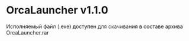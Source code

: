 # OrcaLauncher v1.1.0
Исполняемый файл (.exe) доступен для скачивания в составе архива OrcaLauncher.rar
